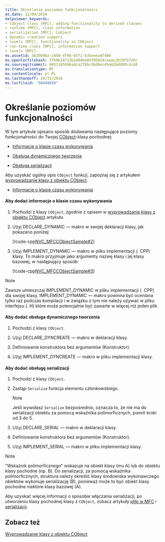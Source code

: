```yaml
---
title: Określanie poziomów funkcjonalności
ms.date: 11/04/2016
helpviewer_keywords:
- CObject class [MFC], adding functionality to derived classes
- runtime [MFC], class information
- serialization [MFC], Cobject
- dynamic creation support
- levels [MFC], functionality in CObject
- run-time class [MFC], information support
- levels [MFC]
ms.assetid: 562669ba-c858-4f66-b5f1-b3beeea4f486
ms.openlocfilehash: 3fb9b18712b24046e05f05834caaac2819fb73dc
ms.sourcegitcommit: 6052185696adca270bc9bdbec45a626dd89cdcdd
ms.translationtype: MT
ms.contentlocale: pl-PL
ms.lasthandoff: 10/31/2018
ms.locfileid: "50494656"
---
```

# <a name="specifying-levels-of-functionality"></a>Określanie poziomów funkcjonalności

W tym artykule opisano sposób dodawania następujące poziomy funkcjonalności do Twojej [CObject](../mfc/reference/cobject-class.md)-klasy pochodnej:

- [Informacje o klasie czasu wykonywania](#_core_to_add_run.2d.time_class_information)

- [Obsługa dynamicznego tworzenia](#_core_to_add_dynamic_creation_support)

- [Obsługa serializacji](#_core_to_add_serialization_support)

Aby uzyskać ogólny opis `CObject` funkcji, zapoznaj się z artykułem [wyprowadzanie klasy z obiektu CObject](../mfc/deriving-a-class-from-cobject.md).

- [Informacje o klasie czasu wykonywania](#_core_to_add_run.2d.time_class_information)
#### <a name="_core_to_add_run.2d.time_class_information"></a> Aby dodać informacje o klasie czasu wykonywania

1. Pochodzi z klasy `CObject`, zgodnie z opisem w [wyprowadzanie klasy z obiektu CObject](../mfc/deriving-a-class-from-cobject.md) artykułu.

1. Użyj DECLARE_DYNAMIC — makro w swojej deklaracji klasy, jak pokazano poniżej:

   [!code-cpp[NVC_MFCCObjectSample#2](../mfc/codesnippet/cpp/specifying-levels-of-functionality_1.h)]

1. Użyj IMPLEMENT_DYNAMIC — makro w pliku implementacji (. CPP) klasy. To makro przyjmuje jako argumenty nazwę klasy i jej klasy bazowej, w następujący sposób:

   [!code-cpp[NVC_MFCCObjectSample#3](../mfc/codesnippet/cpp/specifying-levels-of-functionality_2.cpp)]

> [!NOTE]
>  Zawsze umieszczaj IMPLEMENT_DYNAMIC w pliku implementacji (. CPP) dla swojej klasy. IMPLEMENT_DYNAMIC — makro powinna być oceniana tylko raz podczas kompilacji i w związku z tym nie należy używać w pliku interfejsu (. H) które może potencjalnie być zawarte w więcej niż jeden plik.

#### <a name="_core_to_add_dynamic_creation_support"></a> Aby dodać obsługa dynamicznego tworzenia

1. Pochodzi z klasy `CObject`.

1. Użyj DECLARE_DYNCREATE — makro w deklaracji klasy.

1. Definiowanie konstruktora bez argumentów (Konstruktor).

1. Użyj IMPLEMENT_DYNCREATE — makro w pliku implementacji klasy.

#### <a name="_core_to_add_serialization_support"></a> Aby dodać obsługę serializacji

1. Pochodzi z klasy `CObject`.

1. Zastąp `Serialize` funkcja elementu członkowskiego.

    > [!NOTE]
    >  Jeśli wywołasz `Serialize` bezpośrednio, oznacza to, że nie ma do serializacji obiektu za pomocą wskaźnika polimorficznych, pomiń kroki od 3 do 5.

1. Użyj DECLARE_SERIAL — makro w deklaracji klasy.

1. Definiowanie konstruktora bez argumentów (Konstruktor).

1. Użyj IMPLEMENT_SERIAL — makro w pliku implementacji klasy.

> [!NOTE]
>  "Wskaźnik polimorficznego" wskazuje na obiekt klasy (mu A) lub do obiektu klasy pochodne (np. B). Do serializacji, za pomocą wskaźnika polimorficznych, struktura należy określić klasy środowiska wykonawczego obiektów wykonuje serializację (B), ponieważ może to być obiekt klasy pochodne niektóre klasy bazowej (A).

Aby uzyskać więcej informacji o sposobie włączania serializacji, po utworzeniu klasy pochodnej klasy z `CObject`, zobacz artykuły [pliki w MFC](../mfc/files-in-mfc.md) i [serializacji](../mfc/serialization-in-mfc.md).

## <a name="see-also"></a>Zobacz też

[Wyprowadzanie klasy z obiektu CObject](../mfc/deriving-a-class-from-cobject.md)
